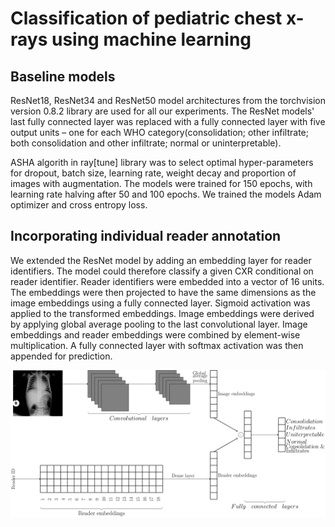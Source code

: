 # Classification of pediatric chest x-rays using machine learning

## Baseline models
ResNet18, ResNet34 and ResNet50  model architectures from the torchvision version 0.8.2 library are used for all our experiments. The ResNet models' last fully connected layer was replaced with a fully connected layer with five output units – one for each WHO category(consolidation; other infiltrate; both consolidation and other infiltrate; normal or uninterpretable).

ASHA algorith in ray[tune] library was to select optimal hyper-parameters for dropout, batch size, learning rate, weight decay and proportion of images with augmentation. The models were trained for 150 epochs, with learning rate halving after 50 and 100 epochs. We trained the models Adam optimizer and cross entropy loss.

## Incorporating individual reader annotation
We extended the ResNet model by adding an embedding layer for reader identifiers. The model could therefore classify a given CXR conditional on reader identifier. Reader identifiers were embedded into a vector of 16 units. The embeddings were then projected to have the same dimensions as the image embeddings using a fully connected layer. Sigmoid activation was applied to the transformed embeddings. Image embeddings were derived by applying global average pooling to the last convolutional layer. Image embeddings and reader embeddings were combined by element-wise multiplication. A fully connected layer with softmax activation was then appended for prediction.


![alt text](https://github.com/pmwaniki/xray-analysis/blob/master/perch_ensemble.png)